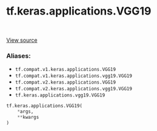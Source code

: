 <div itemscope itemtype="http://developers.google.com/ReferenceObject">
<meta itemprop="name" content="tf.keras.applications.VGG19" />
<meta itemprop="path" content="Stable" />
</div>

# tf.keras.applications.VGG19

<!-- Insert buttons -->

<table class="tfo-notebook-buttons tfo-api" align="left">
</table>

<a target="_blank" href="/code/stable/tensorflow/python/keras/applications/__init__.py">View source</a>



<!-- Start diff -->


### Aliases:

* `tf.compat.v1.keras.applications.VGG19`
* `tf.compat.v1.keras.applications.vgg19.VGG19`
* `tf.compat.v2.keras.applications.VGG19`
* `tf.compat.v2.keras.applications.vgg19.VGG19`
* `tf.keras.applications.vgg19.VGG19`


``` python
tf.keras.applications.VGG19(
    *args,
    **kwargs
)
```



<!-- Placeholder for "Used in" -->
